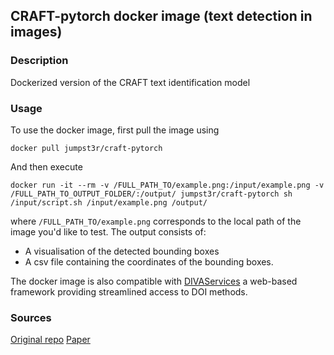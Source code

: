 ## CRAFT-pytorch docker image (text detection in images)

### Description

Dockerized version of the CRAFT text identification model

### Usage

To use the docker image, first pull the image using

`docker pull jumpst3r/craft-pytorch`

And then execute 
```
docker run -it --rm -v /FULL_PATH_TO/example.png:/input/example.png -v /FULL_PATH_TO_OUTPUT_FOLDER/:/output/ jumpst3r/craft-pytorch sh /input/script.sh /input/example.png /output/
```

where `/FULL_PATH_TO/example.png` corresponds to the local path of the image you'd like to test. The output consists of:

- A visualisation of the detected bounding boxes
- A csv file containing the coordinates of the bounding boxes.

The docker image is also compatible with [DIVAServices](https://github.com/lunactic/DIVAServices) a web-based framework providing streamlined access to DOI methods.

### Sources

[Original repo](https://github.com/clovaai/CRAFT-pytorch)
[Paper](https://arxiv.org/abs/1904.01941)

